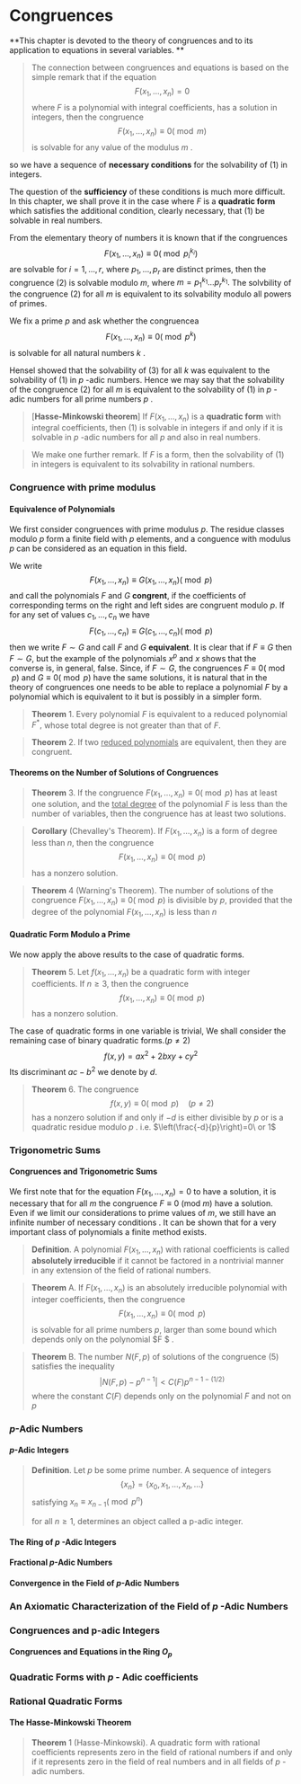 # Congruences

**This chapter is devoted to the theory of congruences and to its application
to equations in several variables. **

>The connection between congruences and equations is based on the simple remark that if the equation
>$$
>F\left(x_{1}, \ldots, x_{n}\right)=0
>$$
>where $F$ is a polynomial with integral coefficients, has a solution in integers, then the congruence
>$$
>F\left(x_{1}, \ldots, x_{n}\right) \equiv 0(\bmod m)
>$$
>is solvable for any value of the modulus $m$ . 

so we have a sequence of **necessary conditions** for the solvability of (1) in integers. 

The question of the **sufficiency** of these conditions is much more difficult. In this chapter, we shall prove it in the case where $F$ is a **quadratic form** which satisfies the additional condition, clearly necessary, that $(1)$ be solvable in real numbers.

From the elementary theory of numbers it is known that if the congruences
$$
\begin{equation*}
F\left(x_{1}, \ldots, x_{n}\right) \equiv 0\left(\bmod p_{i}^{k_{i}}\right)
\end{equation*}
$$
are solvable for $i=1, \ldots, r,$ where $p_{1}, \ldots, p_{r}$ are distinct primes, then the congruence $(2)$ is solvable modulo $m,$ where $m=p_{1}^{k_{1}} \ldots p_{r}^{k_{1}} .$ The solvbility of the congruence $(2)$ for all $m$ is equivalent to its solvability modulo
all powers of primes. 

We fix a prime $p$ and ask whether the congruencea
$$
F\left(x_{1}, \ldots, x_{n}\right) \equiv 0\left(\bmod p^{k}\right)
$$
is solvable for all natural numbers $k$ .

Hensel showed that the solvability of $(3)$ for all $k$ was equivalent to the solvability of $(1)$ in $p$ -adic numbers. Hence we may say that the solvability of the congruence $(2)$ for all $m$ is equivalent to the solvability of $(1)$ in $p$ -adic numbers for all prime numbers $p$ .

> [__Hasse-Minkowski theorem__]  If $F\left(x_{1}, \ldots, x_{n}\right)$ is a **quadratic form** with integral coefficients, then $(1)$ is solvable in integers if and only if it is solvable in $p$ -adic numbers for all $p$ and also in real numbers.

> We make one further remark. If $F$ is a form, then the solvability of $(1)$ in integers is equivalent to its solvability in rational numbers. 

### Congruence with prime modulus

#### Equivalence of Polynomials

We first consider congruences with prime modulus $p .$ The residue classes modulo $p$ form a finite field with $p$ elements, and a conguence with modulus $p$ can be considered as an equation in this field. 

We write
$$
\begin{equation*}	
F\left(x_{1}, \ldots, x_{n}\right) \equiv G\left(x_{1}, \ldots, x_{n}\right)(\bmod p)
\end{equation*}
$$
and call the polynomials $F$ and $G$ **congrent**, if the coefficients of corresponding terms on the right and left sides are congruent modulo $p .$ If for any set of values $c_{1}, \ldots, c_{n}$ we have
$$
\begin{equation*}
F\left(c_{1}, \ldots, c_{n}\right) \equiv G\left(c_{1}, \ldots, c_{n}\right)(\bmod p) 
\end{equation*}
$$
then we write $F \sim G$ and call $F$ and $G$ **equivalent**. It is clear that if $F \equiv G$ then $F \sim G,$ but the example of the polynomials $x^{p}$ and $x$ shows that the converse is, in general, false. Since, if $F \sim G,$ the congruences $F \equiv 0(\bmod p)$ and $G \equiv 0(\bmod p)$ have the same solutions, it is natural that in the theory of congruences one needs to be able to replace a polynomial $F$ by a polynomial which is equivalent to it but is possibly in a simpler form.

> **Theorem** 1. Every polynomial $F$ is equivalent to a reduced polynomial $F^{*},$ whose total degree is not greater than that of $F .$

> **Theorem** 2. If two <u>reduced polynomials</u> are equivalent, then they are congruent.

#### Theorems on the Number of Solutions of Congruences

> **Theorem** 3. If the congruence $F\left(x_{1}, \ldots, x_{n}\right) \equiv 0(\bmod p)$ has at least one solution, and the <u>total degree</u> of the polynomial $F$ is less than the number of variables, then the congruence has at least two solutions.

> **Corollary** (Chevalley's Theorem). If $F\left(x_{1}, \ldots, x_{n}\right)$ is a form of degree less than $n,$ then the congruence
> $$
> \begin{equation*}
> F\left(x_{1}, \ldots, x_{n}\right) \equiv 0(\bmod p)
> \end{equation*}
> $$
> has a nonzero solution.

> **Theorem** 4 (Warning's Theorem). The number of solutions of the congruence $F\left(x_{1}, \ldots, x_{n}\right) \equiv 0(\bmod p)$ is divisible by $p,$ provided that the degree of the polynomial $F\left(x_{1}, \ldots, x_{n}\right)$ is less than $n$

#### Quadratic Form Modulo a Prime

We now apply the above results to the case of quadratic forms.

> **Theorem** 5. Let $f\left(x_{1}, \ldots, x_{n}\right)$ be a quadratic form with integer coefficients.
> If $n \geqslant 3,$ then the congruence
> $$
> \begin{equation*}
> f\left(x_{1}, \ldots, x_{n}\right) \equiv 0(\bmod p)
> \end{equation*}
> $$
> has a nonzero solution.

The case of quadratic forms in one variable is trivial, We shall consider the remaining case of binary quadratic forms.($p\neq 2$)
$$
\begin{equation*}
	f(x, y)=a x^{2}+2 b x y+c y^{2}
\end{equation*}
$$
Its discriminant $a c-b^{2}$ we denote by $d$.

> **Theorem** 6. The congruence
> $$
> f(x, y) \equiv 0(\bmod p) \quad(p \neq 2)
> $$
> has a nonzero solution if and only if $-d$ is either divisible by $p$ or is a quadratic residue modulo $p$ . i.e. $\left(\frac{-d}{p}\right)=0\ or 1$

### Trigonometric Sums

#### Congruences and Trigonometric Sums

We first note that for the equation $F\left(x_{1}, \ldots, x_{n}\right)=0$ to have a solution, it is necessary that for all $m$ the congruence $F \equiv 0$ (mod $m )$ have a solution. Even if we limit our considerations to prime values of $m,$ we still have an infinite number of necessary conditions . It can be shown that for a very important class of polynomials a finite method  exists.

> **Definition**. A polynomial $F\left(x_{1}, \ldots, x_{n}\right)$ with rational coefficients is called **absolutely irreducible** if it cannot be factored in a nontrivial manner in any extension of the field of rational numbers.

> **Theorem** A. If $F\left(x_{1}, \ldots, x_{n}\right)$ is an absolutely irreducible polynomial
> with integer coefficients, then the congruence
> $$
> F\left(x_{1}, \ldots, x_{n}\right) \equiv 0(\bmod p)
> $$
> is solvable for all prime numbers $p,$ larger than some bound which depends only on the polynomial $F $ .

> **Theorem** B. The number $N(F, p)$ of solutions of the congruence $(5)$ satisfies the inequality
> $$
> \left|N(F, p)-p^{n-1}\right|<C(F) p^{n-1-(1 / 2)}
> $$
> where the constant $C(F)$ depends only on the polynomial $F$ and not on $p$  



### $p$-Adic Numbers

#### $p$-Adic Integers

> **Definition**. Let $p$ be some prime number. A sequence of integers
> $$
> \left\{x_{n}\right\}=\left\{x_{0}, x_{1}, \ldots, x_{n}, \ldots\right\}
> $$
> satisfying
> $x_{n} \equiv x_{n-1}\left(\bmod p^{n}\right)$
>
> for all $n \geqslant 1,$ determines an object called a p-adic integer.



#### The Ring of $p$ -Adic Integers

#### Fractional $p$-Adic Numbers

#### Convergence in the Field of $p$-Adic Numbers

### An Axiomatic Characterization of the Field of $p$ -Adic Numbers

### Congruences and p-adic Integers

#### Congruences and Equations in the Ring $O_{p}$

  



### Quadratic Forms with $p$ - Adic coefficients



### Rational Quadratic Forms

#### The Hasse-Minkowski Theorem

> **Theorem** 1 (Hasse-Minkowski). A quadratic form with rational coefficients represents zero in the field of rational numbers if and only if it represents zero in the field of real numbers and in all fields of $p$ -adic numbers.











